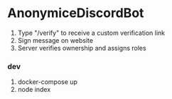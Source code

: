 # AnonymiceDiscordBot

1) Type "/verify" to receive a custom verification link
2) Sign message on website
3) Server verifies ownership and assigns roles


### dev
1) docker-compose up
2) node index
